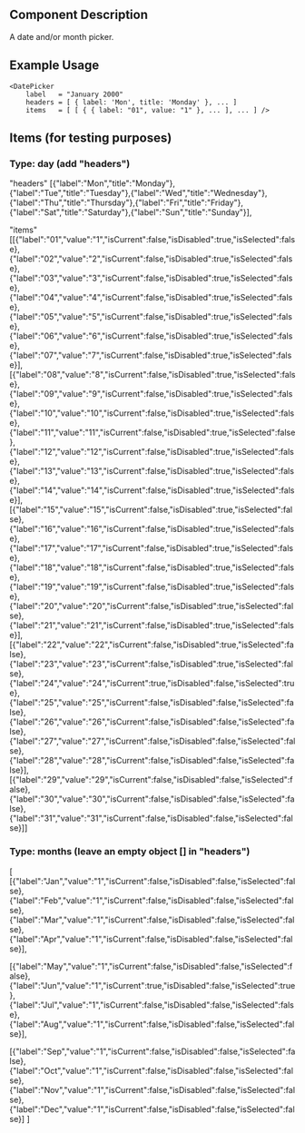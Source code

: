 ## Component Description

A date and/or month picker.

## Example Usage

```
<DatePicker
    label   = "January 2000"
    headers = [ { label: 'Mon', title: 'Monday' }, ... ]
    items   = [ [ { { label: "01", value: "1" }, ... ], ... ] />
```

## Items (for testing purposes)

### Type: day (add "headers")

"headers" [{"label":"Mon","title":"Monday"},{"label":"Tue","title":"Tuesday"},{"label":"Wed","title":"Wednesday"},{"label":"Thu","title":"Thursday"},{"label":"Fri","title":"Friday"},{"label":"Sat","title":"Saturday"},{"label":"Sun","title":"Sunday"}],

"items" [[{"label":"01","value":"1","isCurrent":false,"isDisabled":true,"isSelected":false},{"label":"02","value":"2","isCurrent":false,"isDisabled":true,"isSelected":false},{"label":"03","value":"3","isCurrent":false,"isDisabled":true,"isSelected":false},{"label":"04","value":"4","isCurrent":false,"isDisabled":true,"isSelected":false},{"label":"05","value":"5","isCurrent":false,"isDisabled":true,"isSelected":false},{"label":"06","value":"6","isCurrent":false,"isDisabled":true,"isSelected":false},{"label":"07","value":"7","isCurrent":false,"isDisabled":true,"isSelected":false}],[{"label":"08","value":"8","isCurrent":false,"isDisabled":true,"isSelected":false},{"label":"09","value":"9","isCurrent":false,"isDisabled":true,"isSelected":false},{"label":"10","value":"10","isCurrent":false,"isDisabled":true,"isSelected":false},{"label":"11","value":"11","isCurrent":false,"isDisabled":true,"isSelected":false},{"label":"12","value":"12","isCurrent":false,"isDisabled":true,"isSelected":false},{"label":"13","value":"13","isCurrent":false,"isDisabled":true,"isSelected":false},{"label":"14","value":"14","isCurrent":false,"isDisabled":true,"isSelected":false}],[{"label":"15","value":"15","isCurrent":false,"isDisabled":true,"isSelected":false},{"label":"16","value":"16","isCurrent":false,"isDisabled":true,"isSelected":false},{"label":"17","value":"17","isCurrent":false,"isDisabled":true,"isSelected":false},{"label":"18","value":"18","isCurrent":false,"isDisabled":true,"isSelected":false},{"label":"19","value":"19","isCurrent":false,"isDisabled":true,"isSelected":false},{"label":"20","value":"20","isCurrent":false,"isDisabled":true,"isSelected":false},{"label":"21","value":"21","isCurrent":false,"isDisabled":true,"isSelected":false}],[{"label":"22","value":"22","isCurrent":false,"isDisabled":true,"isSelected":false},{"label":"23","value":"23","isCurrent":false,"isDisabled":true,"isSelected":false},{"label":"24","value":"24","isCurrent":true,"isDisabled":false,"isSelected":true},{"label":"25","value":"25","isCurrent":false,"isDisabled":false,"isSelected":false},{"label":"26","value":"26","isCurrent":false,"isDisabled":false,"isSelected":false},{"label":"27","value":"27","isCurrent":false,"isDisabled":false,"isSelected":false},{"label":"28","value":"28","isCurrent":false,"isDisabled":false,"isSelected":false}],[{"label":"29","value":"29","isCurrent":false,"isDisabled":false,"isSelected":false},{"label":"30","value":"30","isCurrent":false,"isDisabled":false,"isSelected":false},{"label":"31","value":"31","isCurrent":false,"isDisabled":false,"isSelected":false}]]

### Type: months (leave an empty object [] in "headers")

[
[{"label":"Jan","value":"1","isCurrent":false,"isDisabled":false,"isSelected":false},
{"label":"Feb","value":"1","isCurrent":false,"isDisabled":false,"isSelected":false},
{"label":"Mar","value":"1","isCurrent":false,"isDisabled":false,"isSelected":false},
{"label":"Apr","value":"1","isCurrent":false,"isDisabled":false,"isSelected":false}],

[{"label":"May","value":"1","isCurrent":false,"isDisabled":false,"isSelected":false},
{"label":"Jun","value":"1","isCurrent":true,"isDisabled":false,"isSelected":true},
{"label":"Jul","value":"1","isCurrent":false,"isDisabled":false,"isSelected":false},
{"label":"Aug","value":"1","isCurrent":false,"isDisabled":false,"isSelected":false}],

[{"label":"Sep","value":"1","isCurrent":false,"isDisabled":false,"isSelected":false},
{"label":"Oct","value":"1","isCurrent":false,"isDisabled":false,"isSelected":false},
{"label":"Nov","value":"1","isCurrent":false,"isDisabled":false,"isSelected":false},
{"label":"Dec","value":"1","isCurrent":false,"isDisabled":false,"isSelected":false}]
]
